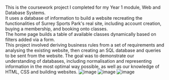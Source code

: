 This is the coursework project I completed for my Year 1 module, Web and Database Systems.\
It uses a database of information to build a website recreating the functionalities of Surrey Sports Park's real site, including account creation, buying a membership, and booking onto classes.\
The home page builds a table of available classes dynamically based on filters added via a form.\
This project involved deriving business rules from a set of requirements and analysing the existing website, then creating an SQL database and queries to be sent from the website. The goal was to demonstrate our understanding of databases, including normalisation and representing information in the most optimal way possible, as well as our knowledge of HTML, CSS and building websites.
![image](https://github.com/g-potts/web-databases-coursework/assets/144335305/5fd60373-d54e-45b8-bfb0-e30fe027c9ab)
![image](https://github.com/g-potts/web-databases-coursework/assets/144335305/c03740b5-2188-4e37-abff-c81846029e59)
![image](https://github.com/g-potts/web-databases-coursework/assets/144335305/0f4f0b55-c690-4a25-be6d-557a5a145673)
